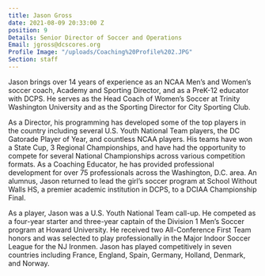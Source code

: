 ```yaml
---
title: Jason Gross
date: 2021-08-09 20:33:00 Z
position: 9
Details: Senior Director of Soccer and Operations
Email: jgross@dcscores.org
Profile Image: "/uploads/Coaching%20Profile%202.JPG"
Section: staff
---
```


Jason brings over 14 years of experience as an NCAA Men’s and Women’s soccer coach, Academy and Sporting Director, and as a PreK-12 educator with DCPS. He serves as the Head Coach of Women’s Soccer at Trinity Washington University and as the Sporting Director for City Sporting Club.

As a Director, his programming has developed some of the top players in the country including several U.S. Youth National Team players, the DC Gatorade Player of Year, and countless NCAA players. His teams have won a State Cup, 3 Regional Championships, and have had the opportunity to compete for several National Championships across various competition formats. As a Coaching Educator, he has provided professional development for over 75 professionals across the Washington, D.C. area. An alumnus, Jason returned to lead the girl’s soccer program at School Without Walls HS, a premier academic institution in DCPS, to a DCIAA Championship Final.

As a player, Jason was a U.S. Youth National Team call-up. He competed as a four-year starter and three-year captain of the Division 1 Men’s Soccer program at Howard University. He received two All-Conference First Team honors and was selected to play professionally in the Major Indoor Soccer League for the NJ Ironmen. Jason has played competitively in seven countries including France, England, Spain, Germany, Holland, Denmark, and Norway.